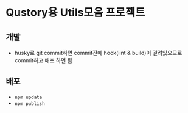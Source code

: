 # Qustory용 Utils모음 프로젝트

## 개발
+ husky로 git commit하면 commit전에 hook(lint & build)이 걸려있으므로 commit하고 배포 하면 됨
  
## 배포
+ `npm update`
+ `npm publish`